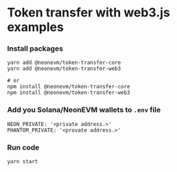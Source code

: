 # Token transfer with web3.js examples

### Install packages

```shell
yarn add @neonevm/token-transfer-core
yarn add @neonevm/token-transfer-web3

# or
npm install @neonevm/token-transfer-core
npm install @neonevm/token-transfer-web3
```

### Add you Solana/NeonEVM wallets to `.env` file

```dotenv
NEON_PRIVATE: '<private address.>'
PHANTOM_PRIVATE: '<provate address.>'
```

### Run code

```shell
yarn start
```

